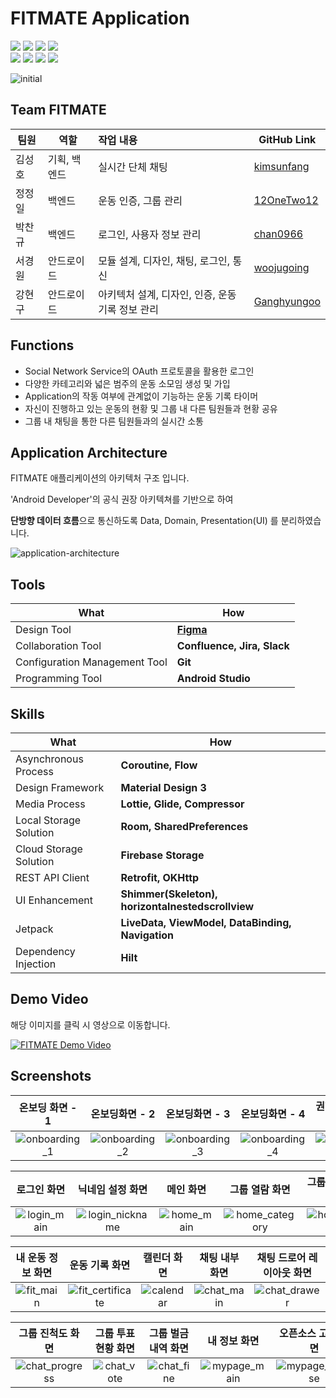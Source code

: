 # FITMATE Application

<div>
	<img src="https://img.shields.io/badge/Android Studio-3DDC84?style=for-the-badge&logo=Android Studio&logoColor=white" />
  <img src="https://img.shields.io/badge/Kotlin-7F52FF?style=for-the-badge&logo=Kotlin&logoColor=white" />
  <img src="https://img.shields.io/badge/Material%20Design-757575?style=for-the-badge&logo=Material%20Design&logoColor=white" />
  <img src="https://img.shields.io/badge/Firebase%20Storage-FFCA28?style=for-the-badge&logo=Firebase&logoColor=white" />
  </div>


<div>
  <img src="https://img.shields.io/badge/Hilt-836FFF?style=for-the-badge" />
  <img src="https://img.shields.io/badge/Coroutine-211951?style=for-the-badge" />
	<img src="https://img.shields.io/badge/Flow-F0F3FF?style=for-the-badge" />
  <img src="https://img.shields.io/badge/Retrofit-15F5BA?style=for-the-badge" />
  </div>


![initial](https://firebasestorage.googleapis.com/v0/b/fitmate-e2b03.appspot.com/o/fitmate_images%2Ffitmate_mainphoto.png?alt=media&token=fd41b4b0-303c-4047-8c43-8ce09acf75ee)



## Team FITMATE

| 팀원   | 역할         | 작업 내용                                       | GitHub Link                                   |
| ------ | ------------ | :---------------------------------------------- | --------------------------------------------- |
| 김성호 | 기획, 백엔드 | 실시간 단체 채팅                                | [kimsunfang](https://github.com/kimsunfang)   |
| 정정일 | 백엔드       | 운동 인증, 그룹 관리                            | [12OneTwo12](https://github.com/12OneTwo12)   |
| 박찬규 | 백엔드       | 로그인, 사용자 정보 관리                        | [chan0966](https://github.com/chan0966)       |
| 서경원 | 안드로이드   | 모듈 설계, 디자인, 채팅, 로그인, 통신           | [woojugoing](https://github.com/woojugoing)   |
| 강현구 | 안드로이드   | 아키텍처 설계, 디자인, 인증, 운동기록 정보 관리 | [Ganghyungoo](https://github.com/Ganghyungoo) |



## Functions

- Social Network Service의 OAuth 프로토콜을 활용한 로그인
- 다양한 카테고리와 넓은 범주의 운동 소모임 생성 및 가입
- Application의 작동 여부에 관계없이 기능하는 운동 기록 타이머
- 자신이 진행하고 있는 운동의 현황 및 그룹 내 다른 팀원들과 현황 공유
- 그룹 내 채팅을 통한 다른 팀원들과의 실시간 소통



## Application Architecture

FITMATE 애플리케이션의 아키텍처 구조 입니다.

'Android Developer'의 공식 권장 아키텍쳐를 기반으로 하여 

**단방향 데이터 흐름**으로 통신하도록 Data, Domain, Presentation(UI) 를 분리하였습니다.

![application-architecture](https://firebasestorage.googleapis.com/v0/b/fitmate-e2b03.appspot.com/o/fitmate_images%2Fandroid_architectrue.png?alt=media&token=ea0b9e12-4f52-4439-beec-b3947dfced75)



## Tools

| What                          | How                                                          |
| ----------------------------- | ------------------------------------------------------------ |
| Design Tool                   | [**Figma**](https://www.figma.com/file/iqkGWZ0tqTRbDtKQw3sntf/UI-Design?type=design&node-id=0%3A1&mode=design&t=YjfriBHUPmIPBgeW-1) |
| Collaboration Tool            | **Confluence, Jira, Slack**                                  |
| Configuration Management Tool | **Git**                                                      |
| Programming Tool              | **Android Studio**                                           |



## Skills

| What                   | How                                               |
| ---------------------- | ------------------------------------------------- |
| Asynchronous Process   | **Coroutine, Flow**                               |
| Design Framework       | **Material Design 3**                             |
| Media Process          | **Lottie, Glide, Compressor**                     |
| Local Storage Solution | **Room,  SharedPreferences**                      |
| Cloud Storage Solution | **Firebase Storage**                              |
| REST API Client        | **Retrofit, OKHttp**                              |
| UI Enhancement         | **Shimmer(Skeleton), horizontalnestedscrollview** |
| Jetpack                | **LiveData, ViewModel, DataBinding, Navigation**  |
| Dependency Injection   | **Hilt**                                          |



## Demo Video

해당 이미지를 클릭 시 영상으로 이동합니다.

[![FITMATE Demo Video](https://firebasestorage.googleapis.com/v0/b/fitmate-e2b03.appspot.com/o/fitmate_images%2Fyoutube_screenshot.png?alt=media&token=e047ec98-4205-431b-9ec9-8d1b666586ed)](https://www.youtube.com/watch?v=hU05MZoTvVI)



## Screenshots

|                       온보딩 화면 - 1                        |                        온보딩화면 - 2                        |                        온보딩화면 - 3                        |                        온보딩화면 - 4                        |                        권한 요구 화면                        |
| :----------------------------------------------------------: | :----------------------------------------------------------: | :----------------------------------------------------------: | :----------------------------------------------------------: | :----------------------------------------------------------: |
| ![onboarding_1](https://github.com/user-attachments/assets/2bfd73b7-674c-4aa0-a79c-cfcb4b72b9ee) | ![onboarding_2](https://github.com/user-attachments/assets/a30e9d73-5e51-455a-8a22-58a36c5b9ebd) | ![onboarding_3](https://github.com/user-attachments/assets/b9572e45-5956-4acd-b14d-171c5d66d53c) | ![onboarding_4](https://github.com/user-attachments/assets/2c0db90a-90f8-4873-9160-9ee274267160) | ![permission](https://github.com/user-attachments/assets/4a157222-71a5-466e-a436-b7da0c26d27a) |

|                         로그인 화면                          |                       닉네임 설정 화면                       |                          메인 화면                           |                        그룹 열람 화면                        |                      그룹 상세정보 화면                      |
| :----------------------------------------------------------: | :----------------------------------------------------------: | :----------------------------------------------------------: | :----------------------------------------------------------: | :----------------------------------------------------------: |
| ![login_main](https://github.com/user-attachments/assets/aaf005da-8dc1-4002-b158-6c9e0acc085c) | ![login_nickname](https://firebasestorage.googleapis.com/v0/b/fitmate-e2b03.appspot.com/o/fitmate_images%2Flogin_nickname.png?alt=media&token=a536cd3d-a4aa-4bba-9263-ec8cf49e6b70) | ![home_main](https://github.com/user-attachments/assets/90353596-4052-4724-8d93-2ec4b7346a7e) | ![home_category](https://github.com/user-attachments/assets/6d706bc1-57f7-4e79-a010-b2c7e9bb84ed) | ![home_group](https://github.com/user-attachments/assets/2d39fa4e-e72f-4fc9-a6fd-ae189735b33b) |

|                      내 운동 정보 화면                       |                        운동 기록 화면                        |                        캘린더 화면                       |                        채팅 내부 화면                        |                  채팅 드로어 레이아웃 화면                   |
| :----------------------------------------------------------: | :----------------------------------------------------------: | :----------------------------------------------------------: | :----------------------------------------------------------: | :----------------------------------------------------------: |
| ![fit_main](https://github.com/user-attachments/assets/5d343128-7f4c-45ab-a060-a6192c1a8cd5) | ![fit_certificate](https://github.com/user-attachments/assets/8e5bb696-e8b2-4bb9-833b-ff5ad2489eb8) | ![calendar](https://github.com/user-attachments/assets/12ba8fb9-7d84-43f1-b156-adf2981e7d81) | ![chat_main](https://github.com/user-attachments/assets/b66b3409-8dff-4f6b-a503-4121ca3f4f06) | ![chat_drawer](https://github.com/user-attachments/assets/84a53c4f-765c-4205-954f-cd239a3e9fc4) |

|                       그룹 진척도 화면                       |                     그룹 투표 현황 화면                      |                     그룹 벌금 내역 화면                      |                         내 정보 화면                         |                      오픈소스 고지 화면                      |
| :----------------------------------------------------------: | :----------------------------------------------------------: | :----------------------------------------------------------: | :----------------------------------------------------------: | :----------------------------------------------------------: |
| ![chat_progress](https://github.com/user-attachments/assets/69a91ff7-2c78-4829-98fb-15a08eedd727) | ![chat_vote](https://github.com/user-attachments/assets/5c7a133a-3d58-4f0a-bbe7-83282fe509f3) | ![chat_fine](https://github.com/user-attachments/assets/4900e472-7380-442a-a309-337c83c21aa6) | ![mypage_main](https://github.com/user-attachments/assets/217b7093-886f-42ef-a5c5-94ba4304f87c) | ![mypage_license](https://firebasestorage.googleapis.com/v0/b/fitmate-e2b03.appspot.com/o/fitmate_images%2Fmypage_license.png?alt=media&token=c229444c-fdfc-4ae9-9ce6-e2d48c13b6c6) |
